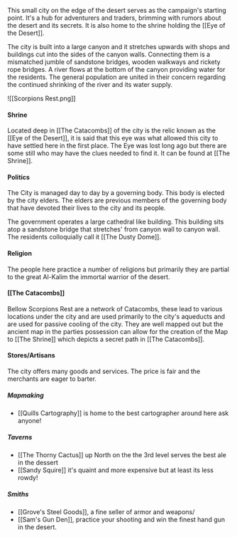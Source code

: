 This small city on the edge of the desert serves as the campaign's starting point. It's a hub for adventurers and traders, brimming with rumors about the desert and its secrets. It is also home to the shrine holding the [[Eye of the Desert]].

The city is built into a large canyon and it stretches upwards with shops and buildings cut into the sides of the canyon walls.  Connecting them is a mismatched jumble of sandstone bridges, wooden walkways and rickety rope bridges. A river flows at the bottom of the canyon providing water for the residents. The general population are united in their concern regarding the continued shrinking of the river and its water supply.

![[Scorpions Rest.png]]


#### Shrine
Located deep in [[The Catacombs]] of the city is the relic known as the [[Eye of the Desert]], it is said that this eye was what allowed this city to have settled here in the first place. The Eye was lost long ago but there are some still who may have the clues needed to find it. It can be found at [[The Shrine]].

#### Politics
The City is managed day to day by a governing body. This body is elected by the city elders. The elders are previous members of the governing body that have devoted their lives to the city and its people.

The government operates a large cathedral like building. This building sits atop a sandstone bridge that stretches' from canyon wall to canyon wall. The residents colloquially call it [[The Dusty Dome]].

#### Religion
The people here practice a number of religions but primarily they are partial to the great Al-Kalim the immortal warrior of the desert.

#### [[The Catacombs]]
Bellow Scorpions Rest are a network of Catacombs, these lead to various locations under the city and are used primarily to the city's aqueducts and are used for passive cooling of the city. They are well mapped out but the ancient map in the parties possession can allow for the creation of the Map to [[The Shrine]] which depicts a secret path in [[The Catacombs]].

#### Stores/Artisans
The city offers many goods and services. The price is fair and the merchants are eager to barter.

##### Mapmaking 
- [[Quills Cartography]] is home to the best cartographer around here ask anyone!
##### Taverns 
- [[The Thorny Cactus]] up North on the the 3rd level serves the best ale in the dessert
- [[Sandy Squire]] it's quaint and more expensive but at least its less rowdy!
##### Smiths
- [[Grove's Steel Goods]], a fine seller of armor and weapons/
- [[Sam's Gun Den]], practice your shooting and win the finest hand gun in the desert.
